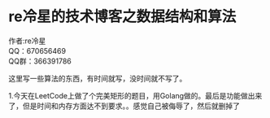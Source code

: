 # re冷星的技术博客之数据结构和算法
作者:re冷星		
QQ：670656469  
QQ群：366391786

这里写一些算法的东西，有时间就写，没时间就不写了。


1.今天在LeetCode上做了个完美矩形的题目，用Golang做的。最后是功能做出来了，但是时间和内存方面达不到要求。。感觉自己被侮辱了，然后就删掉了
